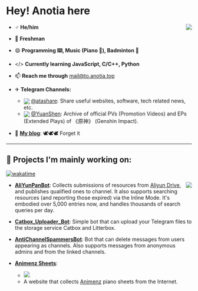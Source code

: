 # Hey! Anotia here

<img align="right" src="https://github-readme-stats.vercel.app/api?username=AnotiaWang&count_private=true&hide_title=true&include_all_commits=true&show_icons=true&layout=compact">

- ♂ **He/him**

- 📖 **Freshman**

- 😄 **Programming ⌨️, Music (Piano 🎹), Badminton 🏸**

- </> **Currently learning JavaScript, C/C++, Python**

- 📫 **Reach me through** [mail@to.anotia.top](mailto:mail@to.anotia.top)

- ✈ **Telegram Channels:**
  - <img align="center" src="https://shields.io/endpoint?style=social&url=https://telegram-badge-4mbpu8e0fit4.runkit.sh/?url=https://t.me/atashare"> <a href="https://t.me/atashare">@atashare</a>: Share useful websites, software, tech related news, etc.
  - <img align="center" src="https://shields.io/endpoint?style=social&url=https://telegram-badge-4mbpu8e0fit4.runkit.sh/?url=https://t.me/yuanshen"> <a href="https://t.me/YuanShen">@YuanShen</a>: Archive of official PVs (Promotion Videos) and EPs (Extended Plays) of 《原神》 (Genshin Impact).

- 💬 **[My blog](https://blog.anotia.top)**: 🕊️🕊️🕊️ Forget it

---

## 🔧 Projects I'm mainly working on:

[![wakatime](https://wakatime.com/badge/user/c98806ef-7db6-41f3-8769-dd3f17b38c0a.svg)](https://wakatime.com/@c98806ef-7db6-41f3-8769-dd3f17b38c0a)

<img align="right" src="https://github-readme-stats.vercel.app/api/top-langs/?username=AnotiaWang&layout=compact&hide=html,css">

- **[AliYunPanBot](https://t.me/AliYunPanBot)**: Collects submissions of resources from [Aliyun Drive](https://www.aliyundrive.com), and publishes qualified ones to channel. It also supports searching resources (and reporting those expired) via the Inline Mode. It's embodied over 5,000 entries now, and handles thousands of search queries per day.

- **[Catbox_Uploader_Bot](https://github.com/AnotiaWang/TG_Catbox_Uploader)**: Simple bot that can upload your Telegram files to the storage service Catbox and Litterbox.

- **[AntiChannelSpammersBot](https://github.com/AnotiaWang/AntiChannelSpammersBot)**: Bot that can delete messages from users appearing as channels. Also supports messages from anonymous admins and from the linked channels.

- **[Animenz Sheets](https://animenz.anotia.top)**:
  - [![](https://data.jsdelivr.com/v1/package/gh/AnotiaWang/animenz/badge)](https://www.jsdelivr.com/package/gh/AnotiaWang/animenz) 
  - A website that collects [Animenz](https://space.bilibili.com/6075139/) piano sheets from the Internet.

